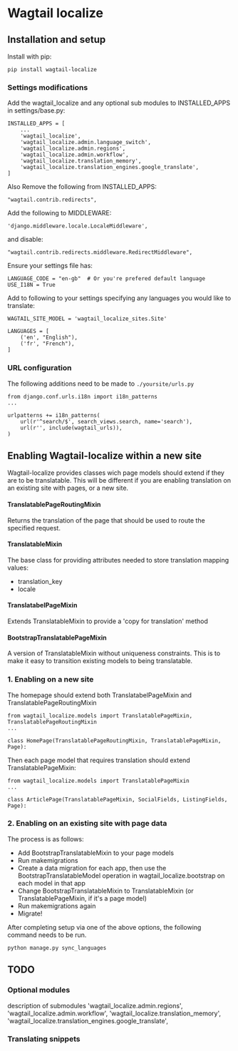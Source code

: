 # Wagtail localize


## Installation and setup

Install with pip:

```
pip install wagtail-localize
```

### Settings modifications

Add the wagtail_localize and any optional sub modules to INSTALLED_APPS in settings/base.py:

```
INSTALLED_APPS = [
    ...
    'wagtail_localize',
    'wagtail_localize.admin.language_switch',
    'wagtail_localize.admin.regions',
    'wagtail_localize.admin.workflow',
    'wagtail_localize.translation_memory',
    'wagtail_localize.translation_engines.google_translate',
]
```

Also Remove the following from INSTALLED_APPS:

```
"wagtail.contrib.redirects",
```

Add the following to MIDDLEWARE:

```
'django.middleware.locale.LocaleMiddleware',
```

and disable:

```
"wagtail.contrib.redirects.middleware.RedirectMiddleware",
```

Ensure your settings file has:

```
LANGUAGE_CODE = "en-gb"  # Or you're prefered default language
USE_I18N = True
```

Add to following to your settings specifying any languages you would like to translate:

```
WAGTAIL_SITE_MODEL = 'wagtail_localize_sites.Site'

LANGUAGES = [
    ('en', "English"),
    ('fr', "French"),
]
```



### URL configuration

The following additions need to be made to `./yoursite/urls.py`

```
from django.conf.urls.i18n import i18n_patterns
...

urlpatterns += i18n_patterns(
    url(r'^search/$', search_views.search, name='search'),
    url(r'', include(wagtail_urls)),
)
```

## Enabling Wagtail-localize within a new site

Wagtail-localize provides classes wich page models should extend if they are to be translatable. This will be different if you are enabling translation on an existing site with pages, or a new site.

#### TranslatablePageRoutingMixin
Returns the translation of the page that should be used to route the specified request.


#### TranslatableMixin
The base class for providing attributes needed to store translation mapping values:
- translation_key
- locale

#### TranslatabelPageMixin
Extends TranslatableMixin to provide a 'copy for translation' method

#### BootstrapTranslatablePageMixin
A version of TranslatableMixin without uniqueness constraints.
This is to make it easy to transition existing models to being translatable.

### 1. Enabling on a new site

The homepage should extend both TranslatabelPageMixin and TranslatablePageRoutingMixin

```
from wagtail_localize.models import TranslatablePageMixin, TranslatablePageRoutingMixin
...

class HomePage(TranslatablePageRoutingMixin, TranslatablePageMixin, Page):
```

Then each page model that requires translation should extend TranslatablePageMixin:

```
from wagtail_localize.models import TranslatablePageMixin
...

class ArticlePage(TranslatablePageMixin, SocialFields, ListingFields, Page):
```

### 2. Enabling on an existing site with page data

The process is as follows:
- Add BootstrapTranslatableMixin to your page models
- Run makemigrations
- Create a data migration for each app, then use the BootstrapTranslatableModel operation in
wagtail_localize.bootstrap on each model in that app
- Change BootstrapTranslatableMixin to TranslatableMixin (or TranslatablePageMixin, if it's a page model)
- Run makemigrations again
- Migrate!


After completing setup via one of the above options, the following command needs to be run.

```
python manage.py sync_languages
```

## TODO
### Optional modules
description of submodules
'wagtail_localize.admin.regions',
'wagtail_localize.admin.workflow',
'wagtail_localize.translation_memory',
'wagtail_localize.translation_engines.google_translate',

### Translating snippets